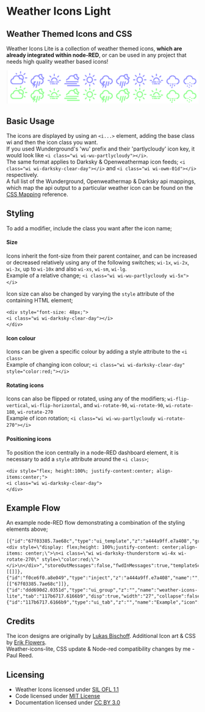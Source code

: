 # Weather Icons Light

## Weather Themed Icons and CSS

Weather Icons Lite is a collection of weather themed icons, **which are already integrated within node-RED**, or can be used in any project that needs high quality weather based icons!

![Icon Preview](images/example.PNG)

## Basic Usage

The icons are displayed by using an `<i...>` element, adding the base class wi and then the icon class you want.  
If you used Wunderground's 'wu' prefix and their 'partlycloudy' icon key, it would look like `<i class="wi wi-wu-partlycloudy"></i>`.  
The same format applies to Darksky & Openweathermap icon feeds; `<i class="wi wi-darksky-clear-day"></i>` and `<i class="wi wi-owm-01d"></i>` respectively.  
A full list of the Wunderground, Openweathermap & Darksky api mappings, which map the api output to a particular weather icon can be found on the [CSS Mapping](css_mappings.md) reference.

## Styling

To add a modifier, include the class you want after the icon name;

#### Size

Icons inherit the font-size from their parent container, and can be increased or decreased relatively using any of the following switches; `wi-1x`, `wi-2x`, `wi-3x`, up to `wi-10x` and also `wi-xs`, `wi-sm`, `wi-lg`.  
Example of a relative change; `<i class="wi wi-wu-partlycloudy wi-5x"></i>`

Icon size can also be changed by varying the `style` attribute of the containing HTML element;

```
<div style="font-size: 48px;">
<i class="wi wi-darksky-clear-day"></i>
</div>
```

#### Icon colour

Icons can be given a specific colour by adding a style attribute to the `<i class>`  
Example of changing icon colour; `<i class="wi wi-darksky-clear-day" style="color:red;"></i>`

#### Rotating icons

Icons can also be flipped or rotated, using any of the modifiers; `wi-flip-vertical`, `wi-flip-horizontal`, and `wi-rotate-90`, `wi-rotate-90`, `wi-rotate-180`, `wi-rotate-270`  
Example of icon rotation; `<i class="wi wi-wu-partlycloudy wi-rotate-270"></i>`

#### Positioning icons

To position the icon centrally in a node-RED dashboard element, it is necessary to add a `style` attribute around the `<i class>`;

```
<div style="flex; height:100%; justify-content:center; align-items:center;">
<i class="wi wi-darksky-clear-day">
</div>
```

## Example Flow

An example node-RED flow demonstrating a combination of the styling elements above;

```
[{"id":"67f03385.7ae68c","type":"ui_template","z":"a444a9ff.e7a408","group":"ddd690d2.0351d","name":"ui_template","order":2,"width":"5","height":"5","format":"<div style=\"display: flex;height: 100%;justify-content: center;align-items: center;\">\n<i class=\"wi wi-darksky-thunderstorm wi-4x wi-rotate-270\" style=\"color:red;\"></i>\n</div>","storeOutMessages":false,"fwdInMessages":true,"templateScope":"local","x":600,"y":1980,"wires":[[]]},{"id":"f0ce6f0.a8e049","type":"inject","z":"a444a9ff.e7a408","name":"","topic":"","payload":"","payloadType":"str","repeat":"5","crontab":"","once":true,"onceDelay":0.1,"x":440,"y":1980,"wires":[["67f03385.7ae68c"]]},{"id":"ddd690d2.0351d","type":"ui_group","z":"","name":"weather-icons-lite","tab":"117b6717.6166b9","disp":true,"width":"27","collapse":false},{"id":"117b6717.6166b9","type":"ui_tab","z":"","name":"Example","icon":"dashboard","order":7,"disabled":false,"hidden":false}]
```

## Credits

The icon designs are originally by [Lukas Bischoff](http://www.twitter.com/artill). Additional Icon art & CSS by [Erik Flowers](http://www.helloerik.com).  
Weather-icons-lite, CSS update & Node-red compatibility changes by me - Paul Reed.

## Licensing

* Weather Icons licensed under [SIL OFL 1.1](http://scripts.sil.org/OFL)
* Code licensed under [MIT License](http://opensource.org/licenses/mit-license.html)
* Documentation licensed under [CC BY 3.0](http://creativecommons.org/licenses/by/3.0)
